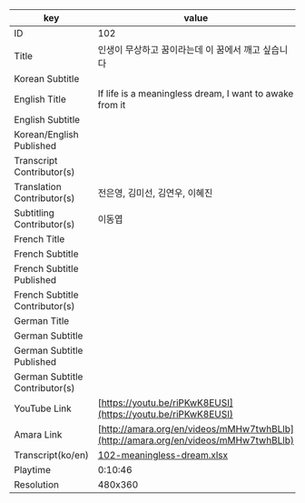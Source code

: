 |  key  |  value  |
|-------|---------|
| ID            | 102 |
| Title         | 인생이 무상하고 꿈이라는데 이 꿈에서 깨고 싶습니다 |
| Korean Subtitle |  |
| English Title | If life is a meaningless dream, I want to awake from it |
| English Subtitle |  |
| Korean/English Published     |  |
| Transcript Contributor(s)   |  |
| Translation Contributor(s)   | 전은영, 김미선, 김연우, 이혜진 |
| Subtitling Contributor(s)   | 이동엽 |
| French Title |  |
| French Subtitle |  |
| French Subtitle Published |  |
| French Subtitle Contributor(s) |  |
| German Title |  |
| German Subtitle |  |
| German Subtitle Published |  |
| German Subtitle Contributor(s) |  |
| YouTube Link  | [https://youtu.be/riPKwK8EUSI](https://youtu.be/riPKwK8EUSI) |
| Amara Link    | [http://amara.org/en/videos/mMHw7twhBLlb](http://amara.org/en/videos/mMHw7twhBLlb) |
| Transcript(ko/en) | [102-meaningless-dream.xlsx](https://github.com/jungtosociety/dharma-qna/raw/master/sub/102/102-meaningless-dream.xlsx) |
| Playtime | 0:10:46 |
| Resolution | 480x360|
